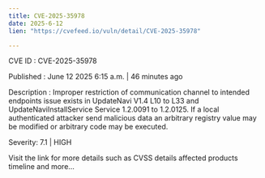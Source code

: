 ```yaml
---
title: CVE-2025-35978
date: 2025-6-12
lien: "https://cvefeed.io/vuln/detail/CVE-2025-35978"

---
```


CVE ID : CVE-2025-35978

Published :  June 12
2025
6:15 a.m. | 46 minutes ago

Description : Improper restriction of communication channel to intended endpoints issue exists in UpdateNavi V1.4 L10 to L33 and UpdateNaviInstallService Service 1.2.0091 to 1.2.0125. If a local authenticated attacker send malicious data
an arbitrary registry value may be modified or arbitrary code may be executed.

Severity: 7.1 | HIGH

Visit the link for more details
such as CVSS details
affected products
timeline
and more...
